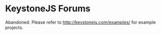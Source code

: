 KeystoneJS Forums
===============

Abandoned. Please refer to http://keystonejs.com/examples/ for example projects.
